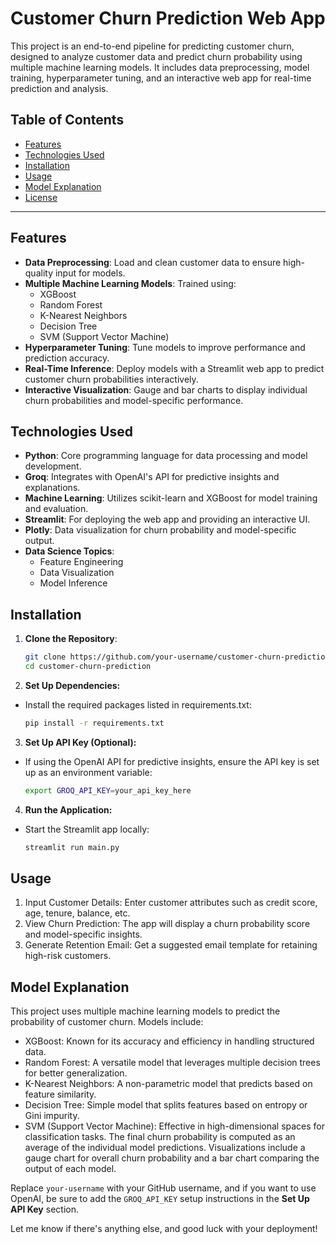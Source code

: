# Customer Churn Prediction Web App

This project is an end-to-end pipeline for predicting customer churn, designed to analyze customer data and predict churn probability using multiple machine learning models. It includes data preprocessing, model training, hyperparameter tuning, and an interactive web app for real-time prediction and analysis.

## Table of Contents
- [Features](#features)
- [Technologies Used](#technologies-used)
- [Installation](#installation)
- [Usage](#usage)
- [Model Explanation](#model-explanation)
- [License](#license)

---

## Features

- **Data Preprocessing**: Load and clean customer data to ensure high-quality input for models.
- **Multiple Machine Learning Models**: Trained using:
  - XGBoost
  - Random Forest
  - K-Nearest Neighbors
  - Decision Tree
  - SVM (Support Vector Machine)
- **Hyperparameter Tuning**: Tune models to improve performance and prediction accuracy.
- **Real-Time Inference**: Deploy models with a Streamlit web app to predict customer churn probabilities interactively.
- **Interactive Visualization**: Gauge and bar charts to display individual churn probabilities and model-specific performance.

## Technologies Used

- **Python**: Core programming language for data processing and model development.
- **Groq**: Integrates with OpenAI's API for predictive insights and explanations.
- **Machine Learning**: Utilizes scikit-learn and XGBoost for model training and evaluation.
- **Streamlit**: For deploying the web app and providing an interactive UI.
- **Plotly**: Data visualization for churn probability and model-specific output.
- **Data Science Topics**: 
  - Feature Engineering
  - Data Visualization
  - Model Inference

## Installation

1. **Clone the Repository**:
   ```bash
   git clone https://github.com/your-username/customer-churn-prediction.git
   cd customer-churn-prediction

2. **Set Up Dependencies:**

- Install the required packages listed in requirements.txt:
  ```bash
  pip install -r requirements.txt
  
3. **Set Up API Key (Optional):**
- If using the OpenAI API for predictive insights, ensure the API key is set up as an environment variable:
  ```bash
  export GROQ_API_KEY=your_api_key_here
4. **Run the Application:**
- Start the Streamlit app locally:
  ```bash
  streamlit run main.py
  
## Usage
1. Input Customer Details: Enter customer attributes such as credit score, age, tenure, balance, etc.
2. View Churn Prediction: The app will display a churn probability score and model-specific insights.
3. Generate Retention Email: Get a suggested email template for retaining high-risk customers.

## Model Explanation
This project uses multiple machine learning models to predict the probability of customer churn. Models include:

- XGBoost: Known for its accuracy and efficiency in handling structured data.
- Random Forest: A versatile model that leverages multiple decision trees for better generalization.
- K-Nearest Neighbors: A non-parametric model that predicts based on feature similarity.
- Decision Tree: Simple model that splits features based on entropy or Gini impurity.
- SVM (Support Vector Machine): Effective in high-dimensional spaces for classification tasks.
The final churn probability is computed as an average of the individual model predictions. Visualizations include a gauge chart for overall churn probability and a bar chart comparing the output of each model.

Replace `your-username` with your GitHub username, and if you want to use OpenAI, be sure to add the `GROQ_API_KEY` setup instructions in the **Set Up API Key** section.

Let me know if there's anything else, and good luck with your deployment!